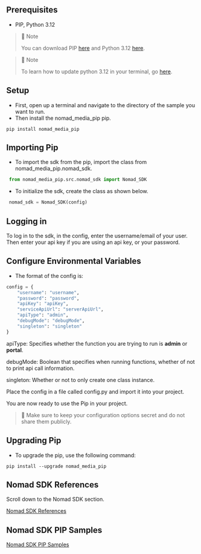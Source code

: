 ## Prerequisites

- PIP, Python 3.12

> 📘 Note
> 
> You can download PIP [here](https://pip.pypa.io/en/stable/installation/) and Python 3.12 [here](https://www.python.org/downloads/).

> 📘 Note
> 
> To learn how to update python 3.12 in your terminal, go [here](https://realpython.com/add-python-to-path/#how-to-add-python-to-path-on-windows).

## Setup

- First, open up a terminal and navigate to the directory of the sample you want to run.
- Then install the nomad_media_pip pip.

```shell
pip install nomad_media_pip
```

## Importing Pip

- To import the sdk from the pip, import the class from nomad_media_pip.nomad_sdk.

```python
 from nomad_media_pip.src.nomad_sdk import Nomad_SDK
```

- To initialize the sdk, create the class as shown below.

```python
 nomad_sdk = Nomad_SDK(config)
```

## Logging in

To log in to the sdk, in the config, enter the username/email of your user. Then enter your api key if you are using an api key, or your password.

## Configure Environmental Variables

- The format of the config is:

```python
config = {
    "username": "username",
    "password": "password",
    "apiKey": "apiKey",
    "serviceApiUrl": "serverApiUrl",
    "apiType": "admin",
    "debugMode": "debugMode",
    "singleton": "singleton"
}
```

apiType: Specifies whether the function you are trying to run is **admin** or **portal**.

debugMode: Boolean that specifies when running functions, whether of not to print api call information.

singleton: Whether or not to only create one class instance.

Place the config in a file called config.py and import it into your project.

You are now ready to use the Pip in your project.

> 📘 Make sure to keep your configuration options secret and do not share them publicly.

## Upgrading Pip

- To upgrade the pip, use the following command:

```shell
pip install --upgrade nomad_media_pip
```

## Nomad SDK References

Scroll down to the Nomad SDK section.

[Nomad SDK References](https://developer.nomad-cms.com/reference)

## Nomad SDK PIP Samples

[Nomad SDK PIP Samples](https://github.com/Nomad-Media/samples-python)
